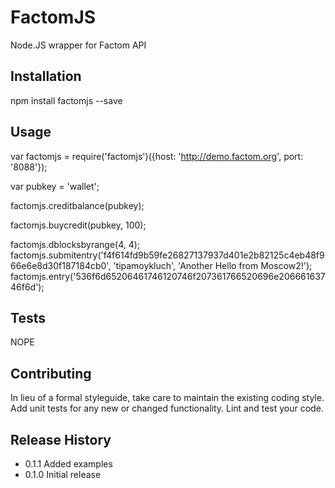 FactomJS
========


Node.JS wrapper for Factom API

## Installation
 npm install factomjs --save

## Usage

var factomjs = require('factomjs')({host: 'http://demo.factom.org', port: '8088'});

var pubkey = 'wallet';

factomjs.creditbalance(pubkey);

factomjs.buycredit(pubkey, 100);

factomjs.dblocksbyrange(4, 4);
factomjs.submitentry('f4f614fd9b59fe26827137937d401e2b82125c4eb48f966e6e8d30f187184cb0', 'tipamoykluch', 'Another Hello from Moscow2!');
factomjs.entry('536f6d65206461746120746f207361766520696e20666163746f6d');

## Tests
 
NOPE

## Contributing

In lieu of a formal styleguide, take care to maintain the existing coding style.
Add unit tests for any new or changed functionality. Lint and test your code.

## Release History

* 0.1.1 Added examples
* 0.1.0 Initial release
